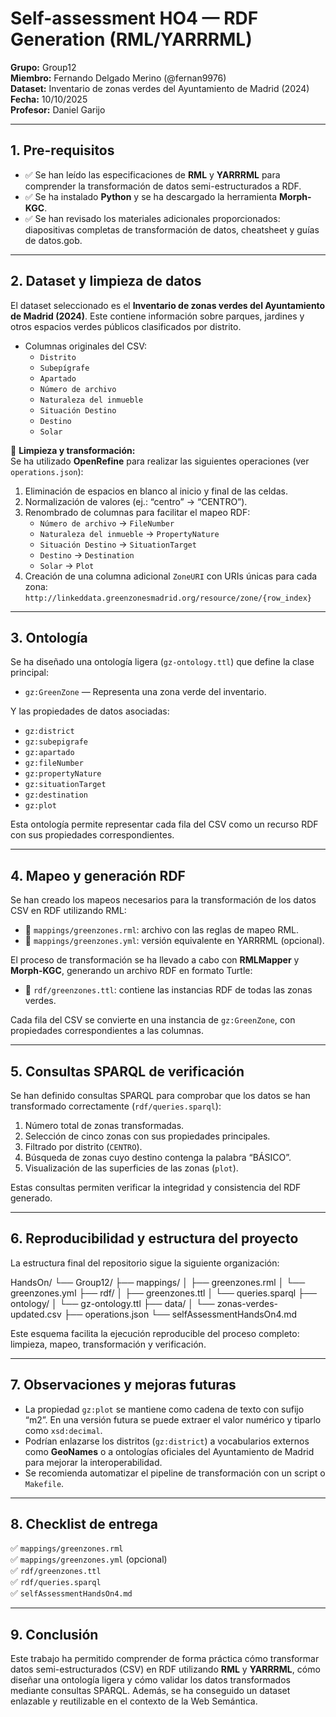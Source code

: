 # Self-assessment HO4 — RDF Generation (RML/YARRRML)

**Grupo:** Group12  
**Miembro:** Fernando Delgado Merino (@fernan9976)  
**Dataset:** Inventario de zonas verdes del Ayuntamiento de Madrid (2024)  
**Fecha:** 10/10/2025  
**Profesor:** Daniel Garijo

---

## 1. Pre-requisitos

- ✅ Se han leído las especificaciones de **RML** y **YARRRML** para comprender la transformación de datos semi-estructurados a RDF.  
- ✅ Se ha instalado **Python** y se ha descargado la herramienta **Morph-KGC**.  
- ✅ Se han revisado los materiales adicionales proporcionados: diapositivas completas de transformación de datos, cheatsheet y guías de datos.gob.

---

## 2. Dataset y limpieza de datos

El dataset seleccionado es el **Inventario de zonas verdes del Ayuntamiento de Madrid (2024)**. Este contiene información sobre parques, jardines y otros espacios verdes públicos clasificados por distrito.

- Columnas originales del CSV:
  - `Distrito`
  - `Subepígrafe`
  - `Apartado`
  - `Número de archivo`
  - `Naturaleza del inmueble`
  - `Situación Destino`
  - `Destino`
  - `Solar`

🔧 **Limpieza y transformación:**  
Se ha utilizado **OpenRefine** para realizar las siguientes operaciones (ver `operations.json`):

1. Eliminación de espacios en blanco al inicio y final de las celdas.  
2. Normalización de valores (ej.: “centro” → “CENTRO”).  
3. Renombrado de columnas para facilitar el mapeo RDF:
   - `Número de archivo` → `FileNumber`  
   - `Naturaleza del inmueble` → `PropertyNature`  
   - `Situación Destino` → `SituationTarget`  
   - `Destino` → `Destination`  
   - `Solar` → `Plot`  
4. Creación de una columna adicional `ZoneURI` con URIs únicas para cada zona:  
   `http://linkeddata.greenzonesmadrid.org/resource/zone/{row_index}`

---

## 3. Ontología

Se ha diseñado una ontología ligera (`gz-ontology.ttl`) que define la clase principal:

- `gz:GreenZone` — Representa una zona verde del inventario.

Y las propiedades de datos asociadas:

- `gz:district`
- `gz:subepigrafe`
- `gz:apartado`
- `gz:fileNumber`
- `gz:propertyNature`
- `gz:situationTarget`
- `gz:destination`
- `gz:plot`

Esta ontología permite representar cada fila del CSV como un recurso RDF con sus propiedades correspondientes.

---

## 4. Mapeo y generación RDF

Se han creado los mapeos necesarios para la transformación de los datos CSV en RDF utilizando RML:

- 📄 `mappings/greenzones.rml`: archivo con las reglas de mapeo RML.  
- 📄 `mappings/greenzones.yml`: versión equivalente en YARRRML (opcional).

El proceso de transformación se ha llevado a cabo con **RMLMapper** y **Morph-KGC**, generando un archivo RDF en formato Turtle:

- 📄 `rdf/greenzones.ttl`: contiene las instancias RDF de todas las zonas verdes.

Cada fila del CSV se convierte en una instancia de `gz:GreenZone`, con propiedades correspondientes a las columnas.

---

## 5. Consultas SPARQL de verificación

Se han definido consultas SPARQL para comprobar que los datos se han transformado correctamente (`rdf/queries.sparql`):

1. Número total de zonas transformadas.
2. Selección de cinco zonas con sus propiedades principales.
3. Filtrado por distrito (`CENTRO`).
4. Búsqueda de zonas cuyo destino contenga la palabra “BÁSICO”.
5. Visualización de las superficies de las zonas (`plot`).

Estas consultas permiten verificar la integridad y consistencia del RDF generado.

---

## 6. Reproducibilidad y estructura del proyecto

La estructura final del repositorio sigue la siguiente organización:

HandsOn/
└── Group12/
├── mappings/
│ ├── greenzones.rml
│ └── greenzones.yml
├── rdf/
│ ├── greenzones.ttl
│ └── queries.sparql
├── ontology/
│ └── gz-ontology.ttl
├── data/
│ └── zonas-verdes-updated.csv
├── operations.json
└── selfAssessmentHandsOn4.md


Este esquema facilita la ejecución reproducible del proceso completo: limpieza, mapeo, transformación y verificación.

---

## 7. Observaciones y mejoras futuras

- La propiedad `gz:plot` se mantiene como cadena de texto con sufijo “m2”. En una versión futura se puede extraer el valor numérico y tiparlo como `xsd:decimal`.
- Podrían enlazarse los distritos (`gz:district`) a vocabularios externos como **GeoNames** o a ontologías oficiales del Ayuntamiento de Madrid para mejorar la interoperabilidad.
- Se recomienda automatizar el pipeline de transformación con un script o `Makefile`.

---

## 8. Checklist de entrega

✅ `mappings/greenzones.rml`  
✅ `mappings/greenzones.yml` (opcional)  
✅ `rdf/greenzones.ttl`  
✅ `rdf/queries.sparql`  
✅ `selfAssessmentHandsOn4.md`

---

## 9. Conclusión

Este trabajo ha permitido comprender de forma práctica cómo transformar datos semi-estructurados (CSV) en RDF utilizando **RML** y **YARRRML**, cómo diseñar una ontología ligera y cómo validar los datos transformados mediante consultas SPARQL. Además, se ha conseguido un dataset enlazable y reutilizable en el contexto de la Web Semántica.
